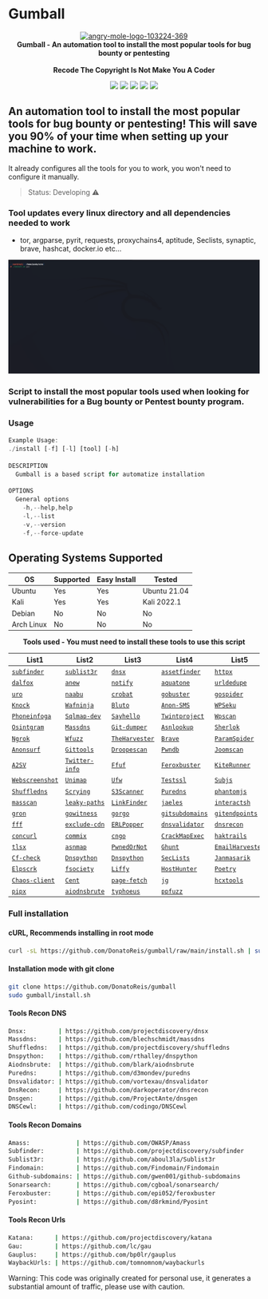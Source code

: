 # Gumball

<p align="center" dir="auto">
  <a target="_blank" rel="noopener noreferrer" href="https://imgbb.com/"><img src="https://i.ibb.co/G5SgQ0T/68747470733a2f2f692e6962622e636f2f444732566273682f616e6772792d6d6f6c652d6c6f676f2d3130333232342d3336.png" alt="angry-mole-logo-103224-369" border="0" height="240" style="max-width: 100%;"></a>
  <br>
  <strong>Gumball - An automation tool to install the most popular tools for bug bounty or pentesting</strong> 
  <br><br>
  <strong>Recode The Copyright Is Not Make You A Coder</strong>
</p>  
  
<div>
  <p align="center" dir="auto">
  <a href="https://www.instagram.com/prohacker77_/" target="_blank"><img src="https://img.shields.io/badge/-Instagram-%23E4405F?style=for-the-badge&logo=instagram&logoColor=39ff14&logoColor=white&color=black" target="_blank"></a>
  <a href="https://discord.gg/Z2C2CyVZFU" target="_blank"><img src="https://img.shields.io/badge/-Discord-7289DA?style=for-the-badge&logo=discord&logoColor=39ff14&logoColor=white&color=black" target="_blank"></a>
  <a href="https://www.linkedin.com/in/caique-barreto-7809b2217/" target="_blank"><img src="https://img.shields.io/badge/-LinkdIn-%230077B5?style=for-the-badge&logo=linkedin&logoColor=39ff14&logoColor=white&color=black" target="_blank"></a>
  <a href="mailto:caique.hbarreto@gmail.com" target="_blank"><img src="https://img.shields.io/badge/-Gmail-%23333?style=for-the-badge&logo=gmail&logoColor=39ff14&logoColor=white&color=black" target="_blank"></a>
  <a href="https://t.me/PeakyBlindersW" target="_blank"><img src="https://img.shields.io/badge/Telegram-2CA5E0?style=for-the-badge&logo=telegram&logoColor=39ff14&logoColor=white&color=black" target="_blank"></a>
  </p>
</div>

## An automation tool to install the most popular tools for bug bounty or pentesting! This will save you 90% of your time when setting up your machine to work.
It already configures all the tools for you to work, you won't need to configure it manually.


> Status: Developing ⚠️


### Tool updates every linux directory and all dependencies needed to work
   - tor, argparse, pyrit, requests, proxychains4, aptitude, Seclists, synaptic, brave, hashcat, docker.io etc...

![fast](pictures/arno1.gif)

### Script to install the most popular tools used when looking for vulnerabilities for a Bug bounty or Pentest bounty program.

<h3>Usage</h3>


```js 
Example Usage:
./install [-f] [-l] [tool] [-h]

DESCRIPTION
  Gumball is a based script for automatize installation

OPTIONS
  General options
    -h,--help,help
    -l,--list
    -v,--version
    -f,--force-update

```

## Operating Systems Supported
| OS         | Supported | Easy Install  | Tested        | 
|------------|-----------|---------------|---------------|
| Ubuntu     |    Yes    | Yes           | Ubuntu 21.04  |
| Kali       |    Yes    | Yes           | Kali 2022.1   |
| Debian     |    No     | No            | No            |
| Arch Linux |    No     | No            | No            |

<p align="center" dir="auto"><strong>Tools used - You must need to install these tools to use this script</strong><br></p>

List1|List2|List3|List4|List5|List6|List7|List8
-----|-----|-----|-----|-----|-----|-----|-----
<a href="https://github.com/projectdiscovery/subfinder"><code>subfinder</code></a>|<a href="https://github.com/aboul3la/Sublist3r"><code>sublist3r</code></a>|<a href="https://github.com/projectdiscovery/dnsx"><code>dnsx</code></a>|<a href="https://github.com/tomnomnom/assetfinder"><code>assetfinder</code></a>|<a href="https://github.com/projectdiscovery/httpx"><code>httpx</code></a>|<a href="https://github.com/Emoe/kxss"><code>kxss</code></a>|<a href="https://github.com/tomnomnom/qsreplace"><code>qsreplace</code></a>|<a href="https://github.com/projectdiscovery/nuclei"><code>nuclei</code></a>|
<a href="https://github.com/hahwul/dalfox"><code>dalfox</code></a>|<a href="https://github.com/tomnomnom/anew"><code>anew</code></a>|<a href="https://github.com/projectdiscovery/notify"><code>notify</code></a>|<a href="https://github.com/michenriksen/aquatone"><code>aquatone</code></a>|<a href="https://github.com/ameenmaali/urldedupe"><code>urldedupe</code></a>|<a href="https://github.com/OWASP/Amass"><code>amass</code></a>|<a href="https://github.com/bp0lr/gauplus"><code>gauplus</code></a>|<a href="https://github.com/dwisiswant0/crlfuzz"><code>crlfuzz</code></a>|
<a href="https://github.com/s0md3v/uro"><code>uro</code></a>|<a href="https://github.com/projectdiscovery/naabu"><code>naabu</code></a>|<a href="https://github.com/Cgboal/SonarSearch"><code>crobat</code></a>|<a href="https://github.com/OJ/gobuster"><code>gobuster</code></a>|<a href="https://github.com/jaeles-project/gospider"><code>gospider</code></a>|<a href="https://github.com/tomnomnom/waybackurls"><code>waybackurls</code></a>|<a href="https://github.com/maurosoria/dirsearch"><code>Dirsearch</code></a>|<a href="https://github.com/s0md3v/XSStrike"><code>Xsstrike</code></a>|
<a href="https://github.com/guelfoweb/knock"><code>Knock</code></a>|<a href="https://github.com/khalilbijjou/WAFNinja"><code>Wafninja</code></a>|<a href="https://github.com/darryllane/Bluto"><code>Bluto</code></a>|<a href="https://github.com/HACK3RY2J/Anon-SMS"><code>Anon-SMS</code></a>|<a href="https://github.com/NoorQureshi/WPSeku-1"><code>WPSeku</code></a>|<a href="https://github.com/RustScan/RustScan"><code>Rustscan</code></a>|<a href="https://github.com/eth0izzle/the-endorser"><code>The-endorser</code></a>|<a href="https://www.kali.org/tools/whatweb/"><code>Whatweb</code></a>|
<a href="https://github.com/sundowndev/phoneinfoga"><code>Phoneinfoga</code></a>|<a href="https://github.com/sqlmapproject/sqlmap"><code>Sqlmap-dev</code></a>|<a href="https://github.com/d093w1z/sayhello"><code>Sayhello</code></a>|<a href="https://github.com/twintproject"><code>Twintproject</code></a>|<a href="https://github.com/wpscanteam/wpscan"><code>Wpscan</code></a>|<a href="https://github.com/htr-tech/zphisher"><code>Zphisher</code></a>|<a href="https://github.com/behindthefirewalls/Parsero"><code>Parsero</code></a>|<a href="https://github.com/UndeadSec/SocialFish"><code>SocialFish</code></a>|
<a href="https://github.com/Datalux/Osintgram"><code>Osintgram</code></a>|<a href="https://github.com/blechschmidt/massdns"><code>Massdns</code></a>|<a href="https://github.com/arthaud/git-dumper"><code>Git-dumper</code></a>|<a href="https://github.com/yassineaboukir/Asnlookup"><code>Asnlookup</code></a>|<a href="https://github.com/sherlock-project/sherlock"><code>Sherlok</code></a>|<a href="https://github.com/tomnomnom/unfurl"><code>Unfurl</code></a>|<a href="https://github.com/hangetzzu/saycheese"><code>Saycheese</code></a>|<a href="https://github.com/tomnomnom/httprobe"><code>Httprobe</code></a>|
<a href="https://github.com/inconshreveable/ngrok"><code>Ngrok</code></a>|<a href="https://github.com/xmendez/wfuzz"><code>Wfuzz</code></a>|<a href="https://github.com/laramies/theHarvester"><code>TheHarvester</code></a>|<a href="https://brave-browser-apt-release.s3.brave.com"><code>Brave</code></a>|<a href="https://github.com/devanshbatham/ParamSpider"><code>ParamSpider</code></a>|<a href="https://github.com/lc/gau"><code>Gau</code></a>|<a href="https://github.com/m4ll0k/takeover"><code>Takeover</code></a>|<a href="https://github.com/m4ll0k/Infoga"><code>Infoga</code></a>|
<a href="https://github.com/Und3rf10w/kali-anonsurf"><code>Anonsurf</code></a>|<a href="https://github.com/internetwache/GitTools"><code>Gittools</code></a>|<a href="https://github.com/droope/droopescan"><code>Droopescan</code></a>|<a href="https://github.com/davidtavarez/pwndb"><code>Pwndb</code></a>|<a href="https://github.com/OWASP/joomscan"><code>Joomscan</code></a>|<a href="https://github.com/nabla-c0d3/sslyze"><code>Sslyze</code></a>|<a href="https://github.com/rbsec/sslscan"><code>Sslscan</code></a>|<a href="https://github.com/hakluke/hakrawler"><code>Hakrawler</code></a>|
<a href="https://github.com/hahwul/a2sv"><code>A2SV</code></a>|<a href="https://github.com/D4Vinci/Twitter-Info"><code>Twitter-info</code></a>|<a href="https://github.com/ffuf/ffuf"><code>Ffuf</code></a>|<a href="https://github.com/epi052/feroxbuster"><code>Feroxbuster</code></a>|<a href="https://github.com/assetnote/kiterunner"><code>KiteRunner</code></a>|<a href="https://github.com/opsdisk/metagoofil"><code>Metagoofil</code></a>|<a href="https://github.com/thewhiteh4t/seeker"><code>Seeker</code></a>|<a href="https://github.com/hacker3983/pyrit-installerr"><code>Pyrit</code></a>|
<a href="https://github.com/maaaaz/webscreenshot"><code>Webscreenshot</code></a>|<a href="https://github.com/Edu4rdSHL/unimap"><code>Unimap</code></a>|<a href="https://github.com/jbq/ufw"><code>Ufw</code></a>|<a href="https://github.com/drwetter/testssl.sh"><code>Testssl</code></a>|<a href="https://github.com/lc/subjs"><code>Subjs</code></a>|<a href="https://github.com/haccer/subjack"><code>Subjack</code></a>|<a href="https://github.com/pry0cc/soxy"><code>Soxy</code></a>|<a href="https://github.com/kpcyrd/sn0int"><code>Sn0int</code></a>|
<a href="https://github.com/projectdiscovery/shuffledns"><code>Shuffledns</code></a>|<a href="https://github.com/nccgroup/scrying"><code>Scrying</code></a>|<a href="https://github.com/sa7mon/S3Scanner"><code>S3Scanner</code></a>|<a href="https://github.com/d3mondev/puredns"><code>Puredns</code></a>|<a href="https://github.com/ariya/phantomjs"><code>phantomjs</code></a>|<a href="https://github.com/devanshbatham/OpenRedireX"><code>OpenRedireX</code></a>|<a href="https://github.com/tomnomnom/meg"><code>meg</code></a>|<a href="https://github.com/medusajs/medusa"><code>medusa</code></a>|
<a href="https://github.com/robertdavidgraham/masscan"><code>masscan</code></a>|<a href="https://github.com/ayoubfathi/leaky-paths"><code>leaky-paths</code></a>|<a href="https://github.com/GerbenJavado/LinkFinder"><code>LinkFinder</code></a>|<a href="https://github.com/jaeles-project/jaeles"><code>jaeles</code></a>|<a href="https://github.com/projectdiscovery/interactsh"><code>interactsh</code></a>|<a href="https://github.com/codingo/Interlace"><code>Interlace</code></a>|<a href="https://github.com/neex/http2smugl"><code>http2smugl</code></a>|<a href="https://github.com/KathanP19/Gxss"><code>Gxss</code></a>|
<a href="https://github.com/tomnomnom/gron"><code>gron</code></a>|<a href="https://github.com/sensepost/gowitness"><code>gowitness</code></a>|<a href="https://github.com/pry0cc/gorgo"><code>gorgo</code></a>|<a href="https://github.com/gwen001/github-subdomains"><code>gitsubdomains</code></a>|<a href="https://github.com/gwen001/github-endpoints"><code>gitendpoints</code></a>|<a href="https://github.com/1ndianl33t/Gf-Patterns"><code>Gf-Patterns</code></a>|<a href="https://github.com/003random/getJS"><code>getJS</code></a>|<a href="https://github.com/Findomain/Findomain"><code>Findomain</code></a>|
<a href="https://github.com/dylanaraps/fff"><code>fff</code></a>|<a href="https://github.com/Cgboal/exclude-cdn"><code>exclude-cdn</code></a>|<a href="https://github.com/maikthulhu/ERLPopper"><code>ERLPopper</code></a>|<a href="https://github.com/vortexau/dnsvalidator"><code>dnsvalidator</code></a>|<a href="https://github.com/darkoperator/dnsrecon"><code>dnsrecon</code></a>|<a href="https://github.com/ProjectAnte/dnsgen"><code>dnsgen</code></a>|<a href="https://github.com/codingo/DNSCewl"><code>DNSCewl</code></a>|<a href="https://github.com/M4DM0e/DirDar"><code>DirDar</code></a>|
<a href="https://github.com/tomnomnom/concurl"><code>concurl</code></a>|<a href="https://github.com/commixproject/commix"><code>commix</code></a>|<a href="https://github.com/yghonem14/cngo"><code>cngo</code></a>|<a href="https://github.com/byt3bl33d3r/CrackMapExec"><code>CrackMapExec</code></a>|<a href="https://github.com/hakluke/haktrails"><code>haktrails</code></a>|<a href="https://github.com/s0md3v/Corsy"><code>Corsy</code></a>|<a href="https://github.com/tomnomnom/burl"><code>burl</code></a>| <a href="https://github.com/projectdiscovery/katana"><code>katana</code></a> |
<a href="https://github.com/projectdiscovery/tlsx"><code>tlsx</code></a>|<a href="https://github.com/projectdiscovery/asnmap"><code>asnmap</code></a>|<a href="https://github.com/thewhiteh4t/pwnedOrNot"><code>PwnedOrNot</code></a>|<a href="https://github.com/mxrch/ghunt"><code>Ghunt</code></a>|<a href="https://github.com/maldevel/EmailHarvester"><code>EmailHarvester</code></a>|<a href="https://github.com/Josue87/EmailFinder"><code>Emailfinder</code></a>|<a href="https://github.com/arthaud/git-dumper"><code>Gitdumper</code></a>|<a href="https://github.com/arthaud/git-dumper"><code>Gitdumper</code></a>|
<a href="https://github.com/dwisiswant0/cf-check"><code>Cf-check</code></a>|<a href="https://github.com/rthalley/dnspython"><code>Dnspython</code></a>|<a href="https://github.com/rthalley/dnspython"><code>Dnspython</code></a>|<a href="https://github.com/danielmiessler/SecLists"><code>SecLists</code></a>|<a href="https://github.com/janmasarik/resolvers"><code>Janmasarik</code></a>|<a href="https://github.com/d8rkmind/Pyosint"><code>pyosint</code></a>|<a href="https://github.com/Syzik/DockerRegistryGrabber"><code>DockerRegistryGrabber</code></a>|<a href="https://github.com/MatrixTM/MHDDoS"><code>MHDDoS</code></a>|
<a href="https://github.com/D4Vinci/elpscrk"><code>Elpscrk</code></a>|<a href="https://github.com/Manisso/fsociety"><code>fsociety</code></a>|<a href="http://github.com/mzfr/liffy"><code>Liffy</code></a>|<a href="https://github.com/SpiderLabs/HostHunter"><code>HostHunter</code></a>|<a href="https://github.com/python-poetry/poetry"><code>Poetry</code></a>|<a href="https://github.com/UnaPibaGeek/ctfr"><code>Ctfr</code></a>|<a href="https://github.com/megadose/holehe"><code>holehe</code></a>|<a href="https://github.com/khast3x/h8mail"><code>h8mail</code></a>
|<a href="https://github.com/projectdiscovery/chaos-client/"><code>Chaos-client</code></a>|<a href="https://github.com/xm1k3/cent"><code>Cent</code></a>|<a href="https://github.com/detectify/page-fetch"><code>page-fetch</code></a>|<a href="https://github.com/gmmorris/jg"><code>jg</code></a>|<a href="https://github.com/ZerBea/hcxtools"><code>hcxtools</code></a>|<a href="https://github.com/zmap/zmap"><code>zmap</code></a>|<a href="https://github.com/s0md3v/Arjun"><code>arjun</code></a>|<a href="https://github.com/soxoj/maigret"><code>maigret</code></a>
|<a href="https://github.com/pypa/pipx"><code>pipx</code></a>|<a href="https://github.com/blark/aiodnsbrute"><code>aiodnsbrute</code></a>|<a href="https://github.com/typhoeus/typhoeus"><code>typhoeus</code></a>|<a href="https://github.com/dwisiswant0/ppfuzz"><code>ppfuzz</code></a>|

### Full installation
#### cURL, Recommends installing in root mode

```sh
curl -sL https://github.com/DonatoReis/gumball/raw/main/install.sh | sudo bash

```

#### **Installation mode with git clone**
```sh
git clone https://github.com/DonatoReis/gumball
sudo gumball/install.sh
```

#### **Tools Recon DNS**
```sh
Dnsx:         | https://github.com/projectdiscovery/dnsx
Massdns:      | https://github.com/blechschmidt/massdns
Shuffledns:   | https://github.com/projectdiscovery/shuffledns
Dnspython:    | https://github.com/rthalley/dnspython
Aiodnsbrute:  | https://github.com/blark/aiodnsbrute
Puredns:      | https://github.com/d3mondev/puredns
Dnsvalidator: | https://github.com/vortexau/dnsvalidator
DnsRecon:     | https://github.com/darkoperator/dnsrecon
Dnsgen:       | https://github.com/ProjectAnte/dnsgen
DNSCewl:      | https://github.com/codingo/DNSCewl
```

#### **Tools Recon Domains**
```sh
Amass:             | https://github.com/OWASP/Amass
Subfinder:         | https://github.com/projectdiscovery/subfinder
Sublist3r:         | https://github.com/aboul3la/Sublist3r
Findomain:         | https://github.com/Findomain/Findomain
Github-subdomains: | https://github.com/gwen001/github-subdomains
Sonarsearch:       | https://github.com/cgboal/sonarsearch/
Feroxbuster:       | https://github.com/epi052/feroxbuster
Pyosint:           | https://github.com/d8rkmind/Pyosint
```

#### **Tools Recon Urls**
```sh
Katana:      | https://github.com/projectdiscovery/katana
Gau:         | https://github.com/lc/gau
Gauplus:     | https://github.com/bp0lr/gauplus
WaybackUrls: | https://github.com/tomnomnom/waybackurls
```


Warning: This code was originally created for personal use, it generates a substantial amount of traffic, please use with caution.

